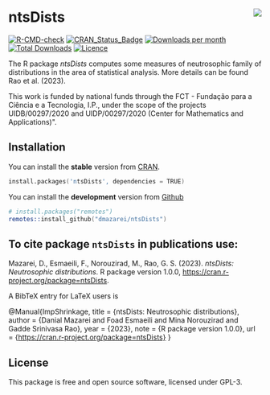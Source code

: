 ntsDists <img src="man/figures/logo.png" align="right" />
======================
[![R-CMD-check](https://github.com/dmazarei/ntsDists/actions/workflows/R-CMD-check.yaml/badge.svg)](https://github.com/dmazarei/ntsDists/actions/workflows/R-CMD-check.yaml)
[![CRAN_Status_Badge](https://www.r-pkg.org/badges/version/ntsDists)](https://cran.r-project.org/package=ntsDists)
[![Downloads per month](https://cranlogs.r-pkg.org/badges/ntsDists)](https://cran.r-project.org/package=ntsDists)
[![Total Downloads](https://cranlogs.r-pkg.org/badges/grand-total/ntsDists)](https://cran.r-project.org/package=ntsDists)
[![Licence](https://img.shields.io/badge/licence-GPL--3-blue.svg)](https://www.gnu.org/licenses/gpl-3.0.en.html)


The R package *ntsDists* computes some measures of neutrosophic family of distributions in the area of statistical analysis. More details can be found Rao et al. (2023).

This work is funded by national funds through the FCT - Fundação para a Ciência e a Tecnologia, I.P., under the scope of the projects UIDB/00297/2020 and UIDP/00297/2020 (Center for Mathematics and Applications)".

## Installation
You can install the **stable** version from
[CRAN](https://cran.r-project.org/package=ntsDists).

```s
install.packages('ntsDists', dependencies = TRUE)
```


You can install the **development** version from
[Github](https://github.com/dmazarei/ntsDists)

```s
# install.packages("remotes")
remotes::install_github("dmazarei/ntsDists")
```

## To cite package `ntsDists` in publications use:
  Mazarei, D., Esmaeili, F., Norouzirad, M., Rao, G. S. (2023). _ntsDists: Neutrosophic distributions_. R package version 1.0.0,
  <https://cran.r-project.org/package=ntsDists>.

A BibTeX entry for LaTeX users is

  @Manual{ImpShrinkage,
    title = {ntsDists: Neutrosophic distributions},
    author = {Danial Mazarei and Foad Esmaeili and Mina Norouzirad and Gadde Srinivasa Rao},
    year = {2023},
    note = {R package version 1.0.0},
    url = {https://cran.r-project.org/package=ntsDists}
  }



## License

This package is free and open source software, licensed under GPL-3.

